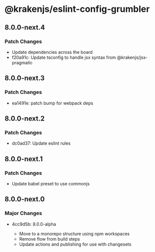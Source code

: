 # @krakenjs/eslint-config-grumbler

## 8.0.0-next.4

### Patch Changes

- Update dependencies across the board
- f20a91c: Update tsconfig to handle jsx syntax from @krakenjs/jsx-pragmatic

## 8.0.0-next.3

### Patch Changes

- ea1491e: patch bump for webpack deps

## 8.0.0-next.2

### Patch Changes

- dc0ad37: Update eslint rules

## 8.0.0-next.1

### Patch Changes

- Update babel preset to use commonjs

## 8.0.0-next.0

### Major Changes

- 4cc9d5b: 8.0.0-alpha

  - Move to a monorepo structure using npm workspaces
  - Remove flow from build steps
  - Update actions and publishing for use with changesets
